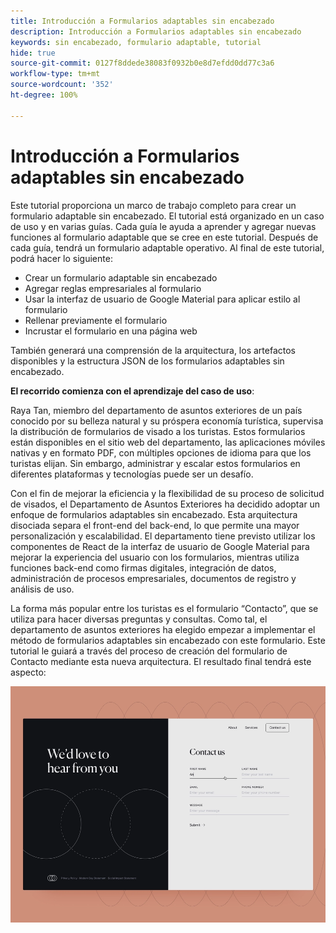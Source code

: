 ```yaml
---
title: Introducción a Formularios adaptables sin encabezado
description: Introducción a Formularios adaptables sin encabezado
keywords: sin encabezado, formulario adaptable, tutorial
hide: true
source-git-commit: 0127f8ddede38083f0932b0e8d7efdd0dd77c3a6
workflow-type: tm+mt
source-wordcount: '352'
ht-degree: 100%

---
```



# Introducción a Formularios adaptables sin encabezado

Este tutorial proporciona un marco de trabajo completo para crear un formulario adaptable sin encabezado. El tutorial está organizado en un caso de uso y en varias guías. Cada guía le ayuda a aprender y agregar nuevas funciones al formulario adaptable que se cree en este tutorial. Después de cada guía, tendrá un formulario adaptable operativo. Al final de este tutorial, podrá hacer lo siguiente:

* Crear un formulario adaptable sin encabezado
* Agregar reglas empresariales al formulario
* Usar la interfaz de usuario de Google Material para aplicar estilo al formulario
* Rellenar previamente el formulario 
* Incrustar el formulario en una página web

También generará una comprensión de la arquitectura, los artefactos disponibles y la estructura JSON de los formularios adaptables sin encabezado.

**El recorrido comienza con el aprendizaje del caso de uso**:

Raya Tan, miembro del departamento de asuntos exteriores de un país conocido por su belleza natural y su próspera economía turística, supervisa la distribución de formularios de visado a los turistas. Estos formularios están disponibles en el sitio web del departamento, las aplicaciones móviles nativas y en formato PDF, con múltiples opciones de idioma para que los turistas elijan. Sin embargo, administrar y escalar estos formularios en diferentes plataformas y tecnologías puede ser un desafío.

Con el fin de mejorar la eficiencia y la flexibilidad de su proceso de solicitud de visados, el Departamento de Asuntos Exteriores ha decidido adoptar un enfoque de formularios adaptables sin encabezado. Esta arquitectura disociada separa el front-end del back-end, lo que permite una mayor personalización y escalabilidad. El departamento tiene previsto utilizar los componentes de React de la interfaz de usuario de Google Material para mejorar la experiencia del usuario con los formularios, mientras utiliza funciones back-end como firmas digitales, integración de datos, administración de procesos empresariales, documentos de registro y análisis de uso.

La forma más popular entre los turistas es el formulario “Contacto”, que se utiliza para hacer diversas preguntas y consultas. Como tal, el departamento de asuntos exteriores ha elegido empezar a implementar el método de formularios adaptables sin encabezado con este formulario. Este tutorial le guiará a través del proceso de creación del formulario de Contacto mediante esta nueva arquitectura. El resultado final tendrá este aspecto:

![Formulario de contacto adaptable sin encabezado](assets/contact-us-headless-adaptive-forms.png)